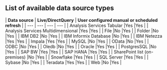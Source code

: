 ## List of available data source types
| **Data source** | **Live/DirectQuery** | **User configured manual or scheduled refresh** |
| --- | --- | --- | --- |
| Analysis Services Tabular |Yes |Yes |
| Analysis Services Multidimensional |Yes |Yes |
| File |No |Yes |
| Folder |No |Yes |
| IBM DB2 |No |Yes |
| IBM Informix Database |No |Yes |
| IBM Netezza |Yes |Yes |
| Impala |Yes |Yes |
| MySQL |No |Yes |
| OData |No |Yes |
| ODBC |No |Yes |
| Oledb |No |Yes |
| Oracle |Yes |Yes |
| PostgresSQL |No |Yes |
| SAP BW |Yes |Yes |
| SAP HANA |Yes |Yes |
| SharePoint list (on-premises) |No |Yes |
| Snowflake |Yes |Yes |
| SQL Server |Yes |Yes |
| Sybase |No |Yes |
| Teradata |Yes |Yes |
| Web |No |Yes |

